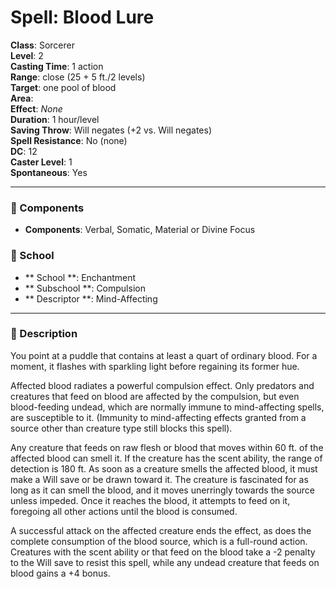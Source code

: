 
# Spell: Blood Lure
**Class**: Sorcerer  
**Level**: 2  
**Casting Time**: 1 action  
**Range**: close (25 + 5 ft./2 levels)  
**Target**: one pool of blood  
**Area**:   
**Effect**: _None_  
**Duration**: 1 hour/level  
**Saving Throw**: Will negates (+2 vs. Will negates)  
**Spell Resistance**: No (none)  
**DC**: 12  
**Caster Level**: 1  
**Spontaneous**: Yes

---

### 🔮 Components
- **Components**: Verbal, Somatic, Material or Divine Focus

### 🏫 School
- ** School **: Enchantment
- ** Subschool **: Compulsion
- ** Descriptor **: Mind-Affecting
---

### 📜 Description
You point at a puddle that contains at least a quart of ordinary blood. For a moment, it flashes with sparkling light before regaining its former hue.

Affected blood radiates a powerful compulsion effect. Only predators and creatures that feed on blood are affected by the compulsion, but even blood-feeding undead, which are normally immune to mind-affecting spells, are susceptible to it. (Immunity to mind-affecting effects granted from a source other than creature type still blocks this spell).

Any creature that feeds on raw flesh or blood that moves within 60 ft. of the affected blood can smell it. If the creature has the scent ability, the range of detection is 180 ft. As soon as a creature smells the affected blood, it must make a Will save or be drawn toward it. The creature is fascinated for as long as it can smell the blood, and it moves unerringly towards the source unless impeded. Once it reaches the blood, it attempts to feed on it, foregoing all other actions until the blood is consumed.

A successful attack on the affected creature ends the effect, as does the complete consumption of the blood source, which is a full-round action. Creatures with the scent ability or that feed on the blood take a -2 penalty to the Will save to resist this spell, while any undead creature that feeds on blood gains a +4 bonus.
